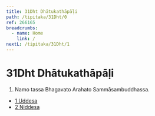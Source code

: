 ```yaml
---
title: 31Dht Dhātukathāpāḷi
path: /tipitaka/31Dht/0
ref: 266165
breadcrumbs:
  - name: Home
    link: /
nextL: /tipitaka/31Dht/1
---
```


# 31Dht Dhātukathāpāḷi

1. Namo tassa Bhagavato Arahato Sammāsambuddhassa.

* [1 Uddesa](/tipitaka/31Dht/1)
* [2 Niddesa](/tipitaka/31Dht/2)


